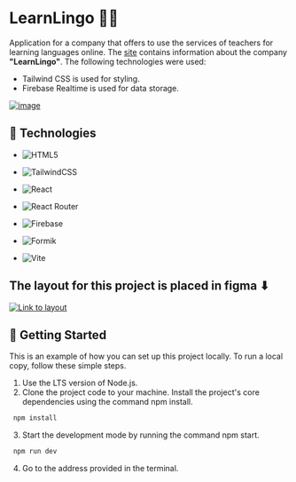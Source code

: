 # LearnLingo 👩‍🎓

Application for a company that offers to use the services of teachers for learning languages online.
The <a href="https://learn-lingo-pink.vercel.app/" targer="_blank">site</a> contains information about the company **"LearnLingo"**. The following technologies were used:

- Tailwind CSS is used for styling.
- Firebase Realtime is used for data storage.

<a href="https://learn-lingo-pink.vercel.app/" targer="_blank" alt='LearnLingo home page'><img src="https://i.ibb.co/F5YBVCm/image.png" alt="image"></a>

## 📃 Technologies

- ![HTML5](https://img.shields.io/badge/html5-%23E34F26.svg?style=for-the-badge&logo=html5&logoColor=white)

- ![TailwindCSS](https://img.shields.io/badge/tailwindcss-%2338B2AC.svg?style=for-the-badge&logo=tailwind-css&logoColor=white)

- ![React](https://img.shields.io/badge/react-%2320232a.svg?style=for-the-badge&logo=react&logoColor=%2361DAFB)

- ![React Router](https://img.shields.io/badge/React_Router-CA4245?style=for-the-badge&logo=react-router&logoColor=white)

- ![Firebase](https://img.shields.io/badge/firebase-%23039BE5.svg?style=for-the-badge&logo=firebase)

- ![Formik][Formik.js]

- ![Vite](https://img.shields.io/badge/vite-%23646CFF.svg?style=for-the-badge&logo=vite&logoColor=white)

## The layout for this project is placed in figma ⬇

<a href="https://www.figma.com/file/dewf5jVviSTuWMMyU3d8Mc/Learn-Lingo?type=design&node-id=0-1&mode=design&t=VHI0vqk9zbxL2NOO-0"><img src="https://i.ibb.co/jkDNXQk/image.png" alt="Link to layout"></a>

## 🥁 Getting Started

This is an example of how you can set up this project locally. To run a local
copy, follow these simple steps.

1. Use the LTS version of Node.js.
2. Clone the project code to your machine. Install the project's core
   dependencies using the command npm install.

```sh
 npm install
```

3. Start the development mode by running the command npm start.

```sh
 npm run dev
```

4. Go to the address provided in the terminal.

<!-- LINKS  -->

[Formik.js]: https://img.shields.io/badge/Formik-172B4D?style=for-the-badge
